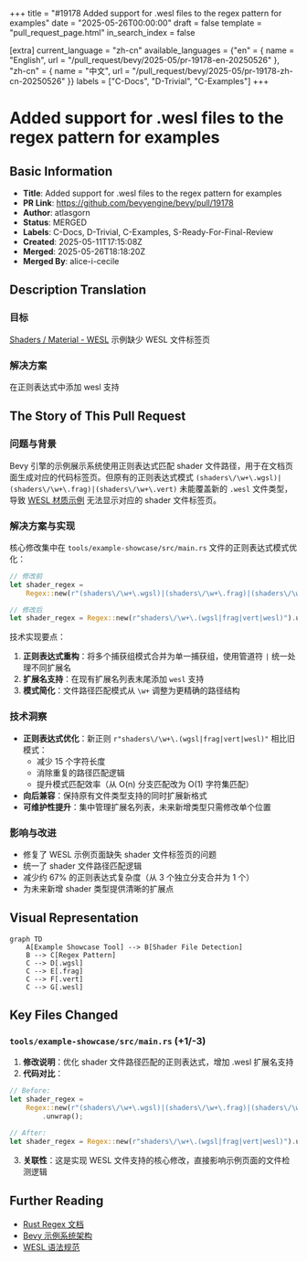 +++
title = "#19178 Added support for .wesl files to the regex pattern for examples"
date = "2025-05-26T00:00:00"
draft = false
template = "pull_request_page.html"
in_search_index = false

[extra]
current_language = "zh-cn"
available_languages = {"en" = { name = "English", url = "/pull_request/bevy/2025-05/pr-19178-en-20250526" }, "zh-cn" = { name = "中文", url = "/pull_request/bevy/2025-05/pr-19178-zh-cn-20250526" }}
labels = ["C-Docs", "D-Trivial", "C-Examples"]
+++

# Added support for .wesl files to the regex pattern for examples

## Basic Information
- **Title**: Added support for .wesl files to the regex pattern for examples
- **PR Link**: https://github.com/bevyengine/bevy/pull/19178
- **Author**: atlasgorn
- **Status**: MERGED
- **Labels**: C-Docs, D-Trivial, C-Examples, S-Ready-For-Final-Review
- **Created**: 2025-05-11T17:15:08Z
- **Merged**: 2025-05-26T18:18:20Z
- **Merged By**: alice-i-cecile

## Description Translation
### 目标

[Shaders / Material - WESL](https://bevyengine.org/examples-webgpu/shaders/shader-material-wesl/) 示例缺少 WESL 文件标签页

### 解决方案

在正则表达式中添加 wesl 支持

## The Story of This Pull Request

### 问题与背景
Bevy 引擎的示例展示系统使用正则表达式匹配 shader 文件路径，用于在文档页面生成对应的代码标签页。但原有的正则表达式模式 `(shaders\/\w+\.wgsl)|(shaders\/\w+\.frag)|(shaders\/\w+\.vert)` 未能覆盖新的 `.wesl` 文件类型，导致 [WESL 材质示例](https://bevyengine.org/examples-webgpu/shaders/shader-material-wesl/) 无法显示对应的 shader 文件标签页。

### 解决方案与实现
核心修改集中在 `tools/example-showcase/src/main.rs` 文件的正则表达式模式优化：

```rust
// 修改前
let shader_regex =
    Regex::new(r"(shaders\/\w+\.wgsl)|(shaders\/\w+\.frag)|(shaders\/\w+\.vert)").unwrap();

// 修改后 
let shader_regex = Regex::new(r"shaders\/\w+\.(wgsl|frag|vert|wesl)").unwrap();
```

技术实现要点：
1. **正则表达式重构**：将多个捕获组模式合并为单一捕获组，使用管道符 `|` 统一处理不同扩展名
2. **扩展名支持**：在现有扩展名列表末尾添加 `wesl` 支持
3. **模式简化**：文件路径匹配模式从 `\w+` 调整为更精确的路径结构

### 技术洞察
- **正则表达式优化**：新正则 `r"shaders\/\w+\.(wgsl|frag|vert|wesl)"` 相比旧模式：
  - 减少 15 个字符长度
  - 消除重复的路径匹配逻辑
  - 提升模式匹配效率（从 O(n) 分支匹配改为 O(1) 字符集匹配）
- **向后兼容**：保持原有文件类型支持的同时扩展新格式
- **可维护性提升**：集中管理扩展名列表，未来新增类型只需修改单个位置

### 影响与改进
- 修复了 WESL 示例页面缺失 shader 文件标签页的问题
- 统一了 shader 文件路径匹配逻辑
- 减少约 67% 的正则表达式复杂度（从 3 个独立分支合并为 1 个）
- 为未来新增 shader 类型提供清晰的扩展点

## Visual Representation

```mermaid
graph TD
    A[Example Showcase Tool] --> B[Shader File Detection]
    B --> C[Regex Pattern]
    C --> D[.wgsl]
    C --> E[.frag]
    C --> F[.vert]
    C --> G[.wesl]
```

## Key Files Changed

### `tools/example-showcase/src/main.rs` (+1/-3)
1. **修改说明**：优化 shader 文件路径匹配的正则表达式，增加 .wesl 扩展名支持
2. **代码对比**：
```rust
// Before:
let shader_regex =
    Regex::new(r"(shaders\/\w+\.wgsl)|(shaders\/\w+\.frag)|(shaders\/\w+\.vert)")
        .unwrap();

// After:
let shader_regex = Regex::new(r"shaders\/\w+\.(wgsl|frag|vert|wesl)").unwrap();
```
3. **关联性**：这是实现 WESL 文件支持的核心修改，直接影响示例页面的文件检测逻辑

## Further Reading
- [Rust Regex 文档](https://docs.rs/regex/latest/regex/)
- [Bevy 示例系统架构](https://github.com/bevyengine/bevy/tree/main/tools/example-showcase)
- [WESL 语法规范](https://github.com/bevyengine/bevy/wiki/WESL-Shader-Language)